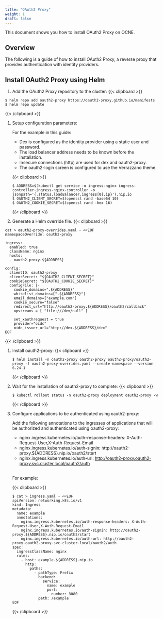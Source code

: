 ```yaml
---
title: "OAuth2 Proxy"
weight: 1
draft: false
---
```

This document shows you how to install OAuth2 Proxy on OCNE.

## Overview

The following is a guide of how to install OAuth2 Proxy, a reverse proxy that provides authentication with identity providers.

## Install OAuth2 Proxy using Helm

1. Add the OAuth2 Proxy repository to the cluster:
{{< clipboard >}}
<div class="highlight">

```
$ helm repo add oauth2-proxy https://oauth2-proxy.github.io/manifests
$ helm repo update
```
</div>
{{< /clipboard >}}

1. Setup configuration parameters:

   For the example in this guide:

    * Dex is configured as the identity provider using a static user and password.
    * The load balancer address needs to be known before the installation.
    * Insecure connections (http) are used for dex and oauth2-proxy.
    * The oauth2-login screen is configured to use the Verrazzano theme.

   {{< clipboard >}}
   <div class="highlight">

   ```
   $ ADDRESS=$(kubectl get service -n ingress-nginx ingress-controller-ingress-nginx-controller -o jsonpath='{.status.loadBalancer.ingress[0].ip}').nip.io
   $ OAUTH2_CLIENT_SECRET=$(openssl rand -base64 10)
   $ OAUTH2_COOKIE_SECRET=$(openssl rand -hex 16)
   ```
   </div>
   {{< /clipboard >}}

1. Generate a Helm override file.
   {{< clipboard >}}
<div class="highlight">

```
cat > oauth2-proxy-overrides.yaml - <<EOF
namespaceOverride: oauth2-proxy

ingress:
  enabled: true
  className: nginx
  hosts:
  - oauth2-proxy.${ADDRESS}

config:
  clientID: oauth2-proxy
  clientSecret: "${OAUTH2_CLIENT_SECRET}"
  cookieSecret: "${OAUTH2_COOKIE_SECRET}"
  configFile: |-
    cookie_domains=".${ADDRESS}"
    whitelist_domains=[".${ADDRESS}"]
    email_domains=["example.com"]
    cookie_secure="false"
    redirect_url="http://oauth2-proxy.${ADDRESS}/oauth2/callback"
    upstreams = [ "file:///dev/null" ]

    set_xauthrequest = true
    provider="oidc"
    oidc_issuer_url="http://dex.${ADDRESS}/dex"
EOF
```
</div>
{{< /clipboard >}}

1. Install oauth2-proxy:
   {{< clipboard >}}
   <div class="highlight">

   ```
   $ helm install -n oauth2-proxy oauth2-proxy oauth2-proxy/oauth2-proxy -f oauth2-proxy-overrides.yaml --create-namespace --version 6.24.1
   ```
   </div>
   {{< /clipboard >}}


1. Wait for the installation of oauth2-proxy to complete:
   {{< clipboard >}}
   <div class="highlight">

   ```
   $ kubectl rollout status -n oauth2-proxy deployment oauth2-proxy -w
   ```
   </div>
   {{< /clipboard >}}


1. Configure applications to be authenticated using oauth2-proxy:

   Add the following annotations to the ingresses of applications that will be authorized and authenticated using oauth2-proxy:
   * nginx.ingress.kubernetes.io/auth-response-headers: X-Auth-Request-User,X-Auth-Request-Email
   * nginx.ingress.kubernetes.io/auth-signin: http://oauth2-proxy.${ADDRESS}.nip.io/oauth2/start
   * nginx.ingress.kubernetes.io/auth-url: http://oauth2-proxy.oauth2-proxy.svc.cluster.local/oauth2/auth

   <br>For example:

   {{< clipboard >}}
   <div class="highlight">
   
   ```
   $ cat > ingress.yaml - <<EOF
   apiVersion: networking.k8s.io/v1
   kind: Ingress
   metadata:
     name: example
     annotations:
       nginx.ingress.kubernetes.io/auth-response-headers: X-Auth-Request-User,X-Auth-Request-Email
       nginx.ingress.kubernetes.io/auth-signin: http://oauth2-proxy.${ADDRESS}.nip.io/oauth2/start
       nginx.ingress.kubernetes.io/auth-url: http://oauth2-proxy.oauth2-proxy.svc.cluster.local/oauth2/auth
   spec:
     ingressClassName: nginx
     rules:
       - host: example.${ADDRESS}.nip.io
         http:
           paths:
             - pathType: Prefix
               backend:
                 service:
                   name: example
                   port:
                     number: 8080
               path: /example
   EOF
   ```
   </div>
   {{< /clipboard >}}
